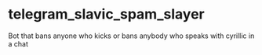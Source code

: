 # telegram_slavic_spam_slayer
Bot that bans anyone who kicks or bans anybody who speaks with cyrillic in a chat
